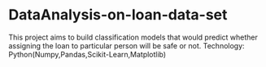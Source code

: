 # DataAnalysis-on-loan-data-set
This project aims to build classification models that would predict whether assigning the loan to particular person will be safe or not.
Technology: Python(Numpy,Pandas,Scikit-Learn,Matplotlib)
